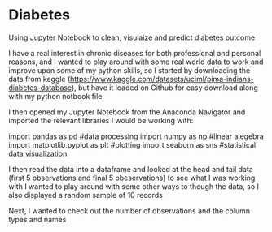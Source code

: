 # Diabetes
Using Jupyter Notebook to clean, visulaize and predict diabetes outcome

I have a real interest in chronic diseases for both professional and personal reasons, and I wanted to play around with some real world data to work and improve upon some of my python skills, so I started by downloading the data from kaggle (https://www.kaggle.com/datasets/uciml/pima-indians-diabetes-database), but have it loaded on Github for easy download along with my python notbook file

I then opened my Jupyter Notebook from the Anaconda Navigator and imported the relevant libraries I would be working with:

  import pandas as pd #data processing
  import numpy as np #linear alegebra                        
  import matplotlib.pyplot as plt #plotting
  import seaborn as sns #statistical data visualization
  
  I then read the data into a dataframe and looked at the head and tail data (first 5 observations and final 5 obeservations) to see what I was working with
  I wanted to play around with some other ways to though the data, so I also displayed a random sample of 10 records
  
  Next, I wanted to check out the number of observations and the column types and names
  
